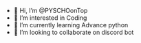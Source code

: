 - 👋 Hi, I’m @PYSCHOonTop
- 👀 I’m interested in Coding
- 🌱 I’m currently learning Advance python
- 💞️ I’m looking to collaborate on discord bot


<!---
PYSCHOonTop/PYSCHOonTop is a ✨ special ✨ repository because its `README.md` (this file) appears on your GitHub profile.
You can click the Preview link to take a look at your changes.
--->
